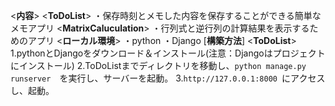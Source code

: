 <**内容**>
<**ToDoList**>
・保存時刻とメモした内容を保存することができる簡単なメモアプリ
<**MatrixCaluculation**>
・行列式と逆行列の計算結果を表示するためのアプリ
<**ローカル環境**>
・python
・Django
[**構築方法**]
<**ToDoList**>
1.pythonとDjangoをダウンロード＆インストール(注意：Djangoはプロジェクトにインストール)
2.ToDoListまでディレクトリを移動し、`python manage.py runserver`　を実行し、サーバーを起動。
3.`http://127.0.0.1:8000 `にアクセスし、起動。

